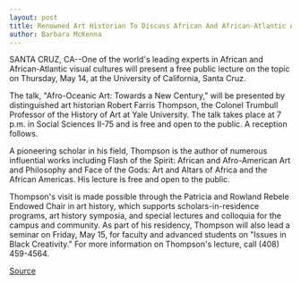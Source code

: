 ```yaml
---
layout: post
title: Renowned Art Historian To Discuss African And African-Atlantic Art May 14 At UC Santa Cruz
author: Barbara McKenna
---
```


SANTA CRUZ, CA--One of the world's leading experts in African and African-Atlantic visual cultures will present a free public lecture on the topic on Thursday, May 14, at the University of California, Santa Cruz.

The talk, "Afro-Oceanic Art: Towards a New Century," will be presented by distinguished art historian Robert Farris Thompson, the Colonel Trumbull Professor of the History of Art at Yale University. The talk takes place at 7 p.m. in Social Sciences II-75 and is free and open to the public. A reception follows.

A pioneering scholar in his field, Thompson is the author of numerous influential works including Flash of the Spirit: African and Afro-American Art and Philosophy and Face of the Gods: Art and Altars of Africa and the African Americas. His lecture is free and open to the public.

Thompson's visit is made possible through the Patricia and Rowland Rebele Endowed Chair in art history, which supports scholars-in-residence programs, art history symposia, and special lectures and colloquia for the campus and community. As part of his residency, Thompson will also lead a seminar on Friday, May 15, for faculty and advanced students on "Issues in Black Creativity." For more information on Thompson's lecture, call (408) 459-4564.

[Source](http://www1.ucsc.edu/news_events/press_releases/archive/97-98/05-98/050698-Renowned_art_histor.html "Permalink to 050698-Renowned_art_histor")
